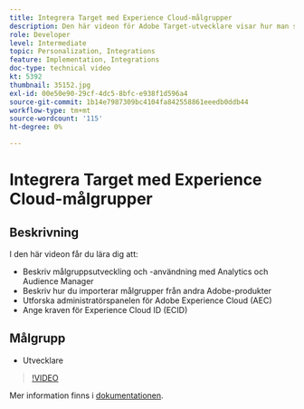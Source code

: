 ```yaml
---
title: Integrera Target med Experience Cloud-målgrupper
description: Den här videon för Adobe Target-utvecklare visar hur man skapar målgrupper med Analytics och Audience Manager. Utvecklare som tittar på den här videon kan importera målgrupper från andra Adobe-produkter, bli bekanta med administrationspanelen i Adobe Experience Cloud (AEC) och lista kraven för Experience Cloud ID (ECID).
role: Developer
level: Intermediate
topic: Personalization, Integrations
feature: Implementation, Integrations
doc-type: technical video
kt: 5392
thumbnail: 35152.jpg
exl-id: 00e50e90-29cf-4dc5-8bfc-e938f1d596a4
source-git-commit: 1b14e7987309bc4104fa842558861eeedb0ddb44
workflow-type: tm+mt
source-wordcount: '115'
ht-degree: 0%

---
```


# Integrera Target med Experience Cloud-målgrupper

## Beskrivning

I den här videon får du lära dig att:

* Beskriv målgruppsutveckling och -användning med Analytics och Audience Manager
* Beskriv hur du importerar målgrupper från andra Adobe-produkter
* Utforska administratörspanelen för Adobe Experience Cloud (AEC)
* Ange kraven för Experience Cloud ID (ECID)

## Målgrupp

* Utvecklare

>[!VIDEO](https://video.tv.adobe.com/v/35152/?quality=12)

Mer information finns i [dokumentationen](https://experienceleague.adobe.com/docs/target/using/integrate/mmp.html?lang=en).
